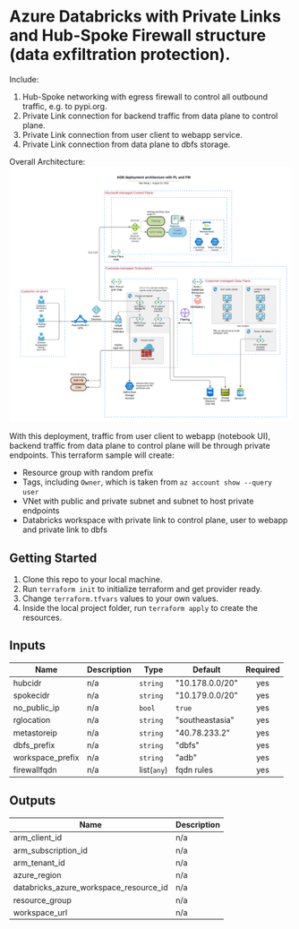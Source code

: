 # Azure Databricks with Private Links and Hub-Spoke Firewall structure (data exfiltration protection).

Include:
1. Hub-Spoke networking with egress firewall to control all outbound traffic, e.g. to pypi.org.
2. Private Link connection for backend traffic from data plane to control plane.
3. Private Link connection from user client to webapp service.
4. Private Link connection from data plane to dbfs storage.

Overall Architecture:
![alt text](../../../images/adb-private-links.png?raw=true)

With this deployment, traffic from user client to webapp (notebook UI), backend traffic from data plane to control plane will be through private endpoints. This terraform sample will create:
* Resource group with random prefix
* Tags, including `Owner`, which is taken from `az account show --query user`
* VNet with public and private subnet and subnet to host private endpoints
* Databricks workspace with private link to control plane, user to webapp and private link to dbfs


## Getting Started
1. Clone this repo to your local machine.
2. Run `terraform init` to initialize terraform and get provider ready.
3. Change `terraform.tfvars` values to your own values.
4. Inside the local project folder, run `terraform apply` to create the resources.

## Inputs

| Name             | Description | Type        | Default         | Required |
| ---------------- | ----------- | ----------- | --------------- | :------: |
| hubcidr          | n/a         | `string`    | "10.178.0.0/20" |   yes    |
| spokecidr        | n/a         | `string`    | "10.179.0.0/20" |   yes    |
| no\_public\_ip   | n/a         | `bool`      | `true`          |   yes    |
| rglocation       | n/a         | `string`    | "southeastasia" |   yes    |
| metastoreip      | n/a         | `string`    | "40.78.233.2"   |   yes    |
| dbfs_prefix      | n/a         | `string`    | "dbfs"          |   yes    |
| workspace_prefix | n/a         | `string`    | "adb"           |   yes    |
| firewallfqdn     | n/a         | list(`any`) | fqdn rules      |   yes    |


## Outputs

| Name                                       | Description |
| ------------------------------------------ | ----------- |
| arm\_client\_id                            | n/a         |
| arm\_subscription\_id                      | n/a         |
| arm\_tenant\_id                            | n/a         |
| azure\_region                              | n/a         |
| databricks\_azure\_workspace\_resource\_id | n/a         |
| resource\_group                            | n/a         |
| workspace\_url                             | n/a         |
